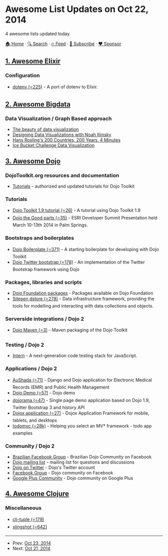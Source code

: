 # Awesome List Updates on Oct 22, 2014

4 awesome lists updated today.

[🏠 Home](/README.md) · [🔍 Search](https://www.trackawesomelist.com/search/) · [🔥 Feed](https://www.trackawesomelist.com/rss.xml) · [📮 Subscribe](https://trackawesomelist.us17.list-manage.com/subscribe?u=d2f0117aa829c83a63ec63c2f&id=36a103854c) · [❤️  Sponsor](https://github.com/sponsors/theowenyoung)



## [1. Awesome Elixir](/content/h4cc/awesome-elixir/README.md)

### Configuration

*   [dotenv (⭐225)](https://github.com/avdi/dotenv_elixir) - A port of dotenv to Elixir.

## [2. Awesome Bigdata](/content/newTendermint/awesome-bigdata/README.md)

### Data Visualization / Graph Based approach

*   [The beauty of data visualization](https://www.youtube.com/watch?v=5Zg-C8AAIGg)
*   [Designing Data Visualizations with Noah Iliinsky](https://www.youtube.com/watch?v=R-oiKt7bUU8)
*   [Hans Rosling's 200 Countries, 200 Years, 4 Minutes](https://www.youtube.com/watch?v=jbkSRLYSojo)
*   [Ice Bucket Challenge Data Visualization](https://www.youtube.com/watch?v=qTEchen97rQ)

## [3. Awesome Dojo](/content/petk/awesome-dojo/README.md)

### DojoToolkit.org resources and documentation

*   [Tutorials](http://dojotoolkit.org/documentation/) - authorized and updated tutorials for Dojo Toolkit

### Tutorials

*   [Dojo Toolkit 1.9 tutorial (⭐26)](https://github.com/cepa/dojo-tutorial) - A tutorial using Dojo Toolkit 1.9
*   [Dojo the Good parts (⭐35)](https://github.com/DavidSpriggs/Dojo--The-Good-Parts) - ESRI Developer Summit Presentation held March 10-13th 2014 in Palm Springs.

### Bootstraps and boilerplates

*   [Dojo Boilerplate (⭐371)](https://github.com/csnover/dojo-boilerplate) - A starting boilerplate for developing with Dojo Toolkit
*   [Dojo Twitter bootstrap (⭐178)](https://github.com/xsokev/Dojo-Bootstrap) - An implementation of the Twitter Bootstrap framework using Dojo

### Packages, libraries and scripts

*   [Dojo Foundation packages](http://packages.dojofoundation.org/) - Packages available on Dojo Foundation
*   [Sitepen dstore (⭐278)](https://github.com/SitePen/dstore) - Data infrastructure framework, providing the tools for modelling and interacting with data collections and objects.

### Serverside integrations / Dojo 2

*   [Dojo Maven (⭐3)](https://github.com/cometd/dojo-maven) - Maven packaging of the Dojo Toolkit

### Testing / Dojo 2

*   [Intern](https://github.com/theintern/) - A next-generation code testing stack for JavaScript.

### Applications / Dojo 2

*   [AuShada (⭐71)](https://github.com/dreaswar/AuShadha) - Django and Dojo application for Electronic Medical Records (EMR) and Public Health Management
*   [Dojo Demo (⭐57)](https://github.com/rmurphey/dojo-demo) - Dojo demo
*   [dojorama (⭐47)](https://github.com/sirprize/dojorama) - Single page demo application based on Dojo 1.9, Twitter Bootstrap 3 and history API
*   [Dojox application (⭐27)](https://github.com/dmachi/dojox_application) - Dojox Application Framework for mobile, tablets, and desktops
*   [todomvc (⭐28k)](https://github.com/tastejs/todomvc) - Helping you select an MV\* framework - todo app examples

### Community / Dojo 2

*   [Brazilian Facebook Group](https://www.facebook.com/groups/288220914564119/) - Brazilian Dojo Community on Facebook
*   [Dojo mailing list](http://dojotoolkit.org/community/) - mailing list for questions and discussions
*   [Dojo on Twitter](https://twitter.com/dojo) - Dojo's Twitter account
*   [Facebook Group](https://www.facebook.com/groups/4375511291/) - Dojo community on Facebook
*   [Google Plus Community](https://plus.google.com/communities/107837593684207188221) - Dojo community on Google Plus

## [4. Awesome Clojure](/content/razum2um/awesome-clojure/README.md)

### Miscellaneous

*   [clj-tuple (⭐179)](https://github.com/ztellman/clj-tuple)
*   [slingshot (⭐642)](https://github.com/scgilardi/slingshot)

---

- Prev: [Oct 23, 2014](/content/2014/10/23/README.md)
- Next: [Oct 21, 2014](/content/2014/10/21/README.md)